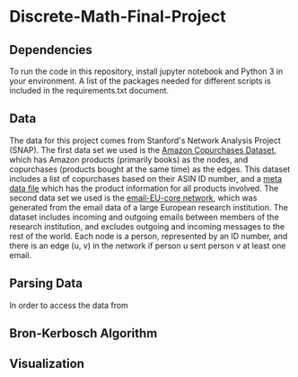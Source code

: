 # Discrete-Math-Final-Project

## Dependencies
To run the code in this repository, install jupyter notebook and Python 3 in your environment. A list of the packages needed for different scripts is included in the requirements.txt document.

## Data
The data for this project comes from Stanford's Network Analysis Project (SNAP). The first data set we used is the [Amazon Copurchases Dataset](https://snap.stanford.edu/data/amazon0302.html), which has Amazon products (primarily books) as the nodes, and copurchases (products bought at the same time) as the edges. This dataset includes a list of copurchases based on their ASIN ID number, and a [meta data file](https://snap.stanford.edu/data/amazon-meta.html) which has the product information for all products involved. The second data set we used is the [email-EU-core network](https://snap.stanford.edu/data/email-Eu-core.html), which was generated from the email data of a large European research institution. The dataset includes incoming and outgoing emails between members of the research institution, and excludes outgoing and incoming messages to the rest of the world. Each node is a person, represented by an ID number, and there is an edge (u, v) in the network if person u sent person v at least one email. 

## Parsing Data
In order to access the data from

## Bron-Kerbosch Algorithm

## Visualization

